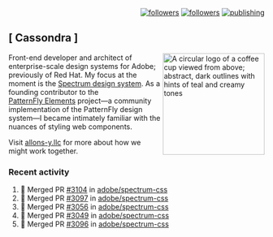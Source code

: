 <p align="right"><a rel="me" href="https://front-end.social/@castastrophe">
    <img alt="followers" title="Follow me on Mastodon" src="https://img.shields.io/mastodon/follow/109297102751309835?domain=https%3A%2F%2Ffront-end.social&label=Follow&logo=mastodon&logoColor=white&style=for-the-badge&labelColor=008080&color=006969"/></a>
  <a href="https://codepen.io/castastrophe/">
    <img alt="followers" title="Follow me on CodePen" src="https://img.shields.io/badge/23-1?color=640464&labelColor=7c007c&style=for-the-badge&logo=codepen&label=Follow"/></a>
<a href="https://castastrophe.medium.com/">
    <img alt="publishing" title="View articles on Medium" src="https://img.shields.io/badge/107-1?color=666&labelColor=444&label=subscribe&logo=medium&logoColor=white&style=for-the-badge"/></a>
</p>

## [&nbsp;Cassondra&nbsp;]

<img align="right" src="https://github-production-user-asset-6210df.s3.amazonaws.com/1840295/253016758-ba468774-1cd3-42c2-8f43-947b5eeb5edf.png" height="200" alt="A circular logo of a coffee cup viewed from above; abstract, dark outlines with hints of teal and creamy tones">

Front-end developer and architect of enterprise-scale design systems for Adobe; previously of Red Hat. My focus at the moment is the [Spectrum design system](https://github.com/adobe/spectrum-css). As a founding contributor to the [PatternFly&nbsp;Elements](https://github.com/patternfly/patternfly-elements) project&mdash;a community implementation of the PatternFly design system&mdash;I became intimately familiar with the nuances of styling web components.

Visit [allons-y.llc](http://allons-y.llc/) for more about how we might work together.

### Recent activity

<!--START_SECTION:activity-->
1. 🎉 Merged PR [#3104](https://github.com/adobe/spectrum-css/pull/3104) in [adobe/spectrum-css](https://github.com/adobe/spectrum-css)
2. 🎉 Merged PR [#3097](https://github.com/adobe/spectrum-css/pull/3097) in [adobe/spectrum-css](https://github.com/adobe/spectrum-css)
3. 🎉 Merged PR [#3056](https://github.com/adobe/spectrum-css/pull/3056) in [adobe/spectrum-css](https://github.com/adobe/spectrum-css)
4. 🎉 Merged PR [#3049](https://github.com/adobe/spectrum-css/pull/3049) in [adobe/spectrum-css](https://github.com/adobe/spectrum-css)
5. 🎉 Merged PR [#3096](https://github.com/adobe/spectrum-css/pull/3096) in [adobe/spectrum-css](https://github.com/adobe/spectrum-css)
<!--END_SECTION:activity-->
